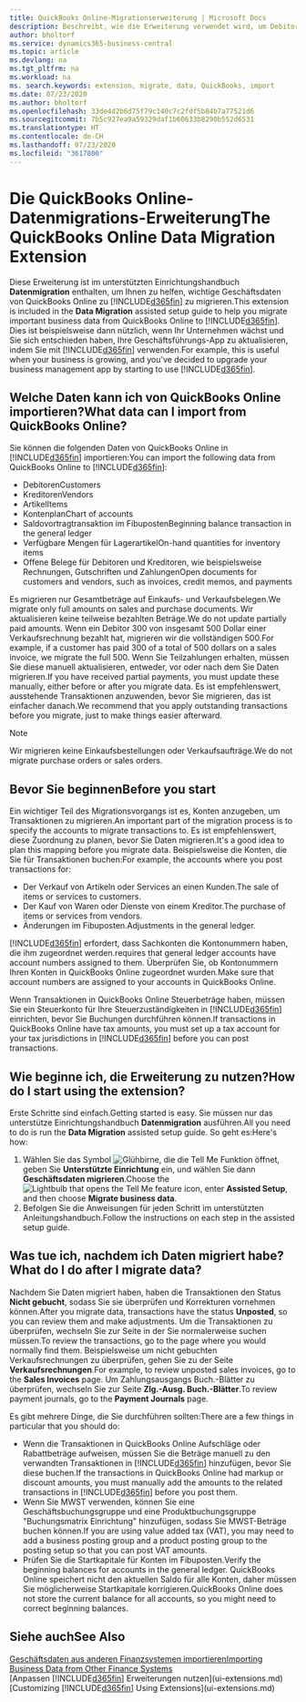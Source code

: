 ```yaml
---
title: QuickBooks Online-Migrationserweiterung | Microsoft Docs
description: Beschreibt, wie die Erweiterung verwendet wird, um Debitoren, Kreditoren, Artikel und Konten aus QuickBooks Online zu Business Central zu migrieren.
author: bholtorf
ms.service: dynamics365-business-central
ms.topic: article
ms.devlang: na
ms.tgt_pltfrm: na
ms.workload: na
ms. search.keywords: extension, migrate, data, QuickBooks, import
ms.date: 07/23/2020
ms.author: bholtorf
ms.openlocfilehash: 33de4d2b6d75f79c140c7c2fdf5b84b7a77521d6
ms.sourcegitcommit: 7b5c927ea9a59329daf1b60633b8290b552d6531
ms.translationtype: HT
ms.contentlocale: de-CH
ms.lasthandoff: 07/23/2020
ms.locfileid: "3617800"
---
```

# <a name="the-quickbooks-online-data-migration-extension"></a><span data-ttu-id="7e66c-103">Die QuickBooks Online-Datenmigrations-Erweiterung</span><span class="sxs-lookup"><span data-stu-id="7e66c-103">The QuickBooks Online Data Migration Extension</span></span>

<span data-ttu-id="7e66c-104">Diese Erweiterung ist im unterstützten Einrichtungshandbuch **Datenmigration** enthalten, um Ihnen zu helfen, wichtige Geschäftsdaten von QuickBooks Online zu [!INCLUDE[d365fin](includes/d365fin_md.md)] zu migrieren.</span><span class="sxs-lookup"><span data-stu-id="7e66c-104">This extension is included in the **Data Migration** assisted setup guide to help you migrate important business data from QuickBooks Online to [!INCLUDE[d365fin](includes/d365fin_md.md)].</span></span> <span data-ttu-id="7e66c-105">Dies ist beispielsweise dann nützlich, wenn Ihr Unternehmen wächst und Sie sich entschieden haben, Ihre Geschäftsführungs-App zu aktualisieren, indem Sie mit [!INCLUDE[d365fin](includes/d365fin_md.md)] verwenden.</span><span class="sxs-lookup"><span data-stu-id="7e66c-105">For example, this is useful when your business is growing, and you've decided to upgrade your business management app by starting to use [!INCLUDE[d365fin](includes/d365fin_md.md)].</span></span>

## <a name="what-data-can-i-import-from-quickbooks-online"></a><span data-ttu-id="7e66c-106">Welche Daten kann ich von QuickBooks Online importieren?</span><span class="sxs-lookup"><span data-stu-id="7e66c-106">What data can I import from QuickBooks Online?</span></span>

<span data-ttu-id="7e66c-107">Sie können die folgenden Daten von QuickBooks Online in [!INCLUDE[d365fin](includes/d365fin_md.md)] importieren:</span><span class="sxs-lookup"><span data-stu-id="7e66c-107">You can import the following data from QuickBooks Online to [!INCLUDE[d365fin](includes/d365fin_md.md)]:</span></span>  

* <span data-ttu-id="7e66c-108">Debitoren</span><span class="sxs-lookup"><span data-stu-id="7e66c-108">Customers</span></span>
* <span data-ttu-id="7e66c-109">Kreditoren</span><span class="sxs-lookup"><span data-stu-id="7e66c-109">Vendors</span></span>
* <span data-ttu-id="7e66c-110">Artikel</span><span class="sxs-lookup"><span data-stu-id="7e66c-110">Items</span></span>
* <span data-ttu-id="7e66c-111">Kontenplan</span><span class="sxs-lookup"><span data-stu-id="7e66c-111">Chart of accounts</span></span>
* <span data-ttu-id="7e66c-112">Saldovortragtransaktion im Fibuposten</span><span class="sxs-lookup"><span data-stu-id="7e66c-112">Beginning balance transaction in the general ledger</span></span>
* <span data-ttu-id="7e66c-113">Verfügbare Mengen für Lagerartikel</span><span class="sxs-lookup"><span data-stu-id="7e66c-113">On-hand quantities for inventory items</span></span>
* <span data-ttu-id="7e66c-114">Offene Belege für Debitoren und Kreditoren, wie beispielsweise Rechnungen, Gutschriften und Zahlungen</span><span class="sxs-lookup"><span data-stu-id="7e66c-114">Open documents for customers and vendors, such as invoices, credit memos, and payments</span></span>

<span data-ttu-id="7e66c-115">Es migrieren nur Gesamtbeträge auf Einkaufs- und Verkaufsbelegen.</span><span class="sxs-lookup"><span data-stu-id="7e66c-115">We migrate only full amounts on sales and purchase documents.</span></span> <span data-ttu-id="7e66c-116">Wir aktualisieren keine teilweise bezahlten Beträge.</span><span class="sxs-lookup"><span data-stu-id="7e66c-116">We do not update partially paid amounts.</span></span> <span data-ttu-id="7e66c-117">Wenn ein Debitor 300 von insgesamt 500 Dollar einer Verkaufsrechnung bezahlt hat, migrieren wir die vollständigen 500.</span><span class="sxs-lookup"><span data-stu-id="7e66c-117">For example, if a customer has paid 300 of a total of 500 dollars on a sales invoice, we migrate the full 500.</span></span> <span data-ttu-id="7e66c-118">Wenn Sie Teilzahlungen erhalten, müssen Sie diese manuell aktualisieren, entweder, vor oder nach dem Sie Daten migrieren.</span><span class="sxs-lookup"><span data-stu-id="7e66c-118">If you have received partial payments, you must update these manually, either before or after you migrate data.</span></span> <span data-ttu-id="7e66c-119">Es ist empfehlenswert, ausstehende Transaktionen anzuwenden, bevor Sie migrieren, das ist einfacher danach.</span><span class="sxs-lookup"><span data-stu-id="7e66c-119">We recommend that you apply outstanding transactions before you migrate, just to make things easier afterward.</span></span>

> [!NOTE]  
> <span data-ttu-id="7e66c-120">Wir migrieren keine Einkaufsbestellungen oder Verkaufsaufträge.</span><span class="sxs-lookup"><span data-stu-id="7e66c-120">We do not migrate purchase orders or sales orders.</span></span>

## <a name="before-you-start"></a><span data-ttu-id="7e66c-121">Bevor Sie beginnen</span><span class="sxs-lookup"><span data-stu-id="7e66c-121">Before you start</span></span>

<span data-ttu-id="7e66c-122">Ein wichtiger Teil des Migrationsvorgangs ist es, Konten anzugeben, um Transaktionen zu migrieren.</span><span class="sxs-lookup"><span data-stu-id="7e66c-122">An important part of the migration process is to specify the accounts to migrate transactions to.</span></span> <span data-ttu-id="7e66c-123">Es ist empfehlenswert, diese Zuordnung zu planen, bevor Sie Daten migrieren.</span><span class="sxs-lookup"><span data-stu-id="7e66c-123">It's a good idea to plan this mapping before you migrate data.</span></span> <span data-ttu-id="7e66c-124">Beispielsweise die Konten, die Sie für Transaktionen buchen:</span><span class="sxs-lookup"><span data-stu-id="7e66c-124">For example, the accounts where you post transactions for:</span></span>  

* <span data-ttu-id="7e66c-125">Der Verkauf von Artikeln oder Services an einen Kunden.</span><span class="sxs-lookup"><span data-stu-id="7e66c-125">The sale of items or services to customers.</span></span>
* <span data-ttu-id="7e66c-126">Der Kauf von Waren oder Dienste von einem Kreditor.</span><span class="sxs-lookup"><span data-stu-id="7e66c-126">The purchase of items or services from vendors.</span></span>  
* <span data-ttu-id="7e66c-127">Änderungen im Fibuposten.</span><span class="sxs-lookup"><span data-stu-id="7e66c-127">Adjustments in the general ledger.</span></span>  

[!INCLUDE[d365fin](includes/d365fin_md.md)] <span data-ttu-id="7e66c-128">erfordert, dass Sachkonten die Kontonummern haben, die ihm zugeordnet werden.</span><span class="sxs-lookup"><span data-stu-id="7e66c-128">requires that general ledger accounts have account numbers assigned to them.</span></span> <span data-ttu-id="7e66c-129">Überprüfen Sie, ob Kontonummern Ihren Konten in QuickBooks Online zugeordnet wurden.</span><span class="sxs-lookup"><span data-stu-id="7e66c-129">Make sure that account numbers are assigned to your accounts in QuickBooks Online.</span></span>

<span data-ttu-id="7e66c-130">Wenn Transaktionen in QuickBooks Online Steuerbeträge haben, müssen Sie ein Steuerkonto für Ihre Steuerzuständigkeiten in [!INCLUDE[d365fin](includes/d365fin_md.md)] einrichten, bevor Sie Buchungen durchführen können.</span><span class="sxs-lookup"><span data-stu-id="7e66c-130">If transactions in QuickBooks Online have tax amounts, you must set up a tax account for your tax jurisdictions in [!INCLUDE[d365fin](includes/d365fin_md.md)] before you can post transactions.</span></span>

## <a name="how-do-i-start-using-the-extension"></a><span data-ttu-id="7e66c-131">Wie beginne ich, die Erweiterung zu nutzen?</span><span class="sxs-lookup"><span data-stu-id="7e66c-131">How do I start using the extension?</span></span>

<span data-ttu-id="7e66c-132">Erste Schritte sind einfach.</span><span class="sxs-lookup"><span data-stu-id="7e66c-132">Getting started is easy.</span></span> <span data-ttu-id="7e66c-133">Sie müssen nur das unterstütze Einrichtungshandbuch **Datenmigration** ausführen.</span><span class="sxs-lookup"><span data-stu-id="7e66c-133">All you need to do is run the **Data Migration** assisted setup guide.</span></span> <span data-ttu-id="7e66c-134">So geht es:</span><span class="sxs-lookup"><span data-stu-id="7e66c-134">Here's how:</span></span>

1. <span data-ttu-id="7e66c-135">Wählen Sie das Symbol ![Glühbirne, die die Tell Me Funktion öffnet](media/ui-search/search_small.png "Tell Me-Funktion"), geben Sie **Unterstützte Einrichtung** ein, und wählen Sie dann **Geschäftsdaten migrieren**.</span><span class="sxs-lookup"><span data-stu-id="7e66c-135">Choose the ![Lightbulb that opens the Tell Me feature](media/ui-search/search_small.png "Tell me what you want to do") icon, enter **Assisted Setup**, and then choose **Migrate business data**.</span></span>
2. <span data-ttu-id="7e66c-136">Befolgen Sie die Anweisungen für jeden Schritt im unterstützten Anleitungshandbuch.</span><span class="sxs-lookup"><span data-stu-id="7e66c-136">Follow the instructions on each step in the assisted setup guide.</span></span>

## <a name="what-do-i-do-after-i-migrate-data"></a><span data-ttu-id="7e66c-137">Was tue ich, nachdem ich Daten migriert habe?</span><span class="sxs-lookup"><span data-stu-id="7e66c-137">What do I do after I migrate data?</span></span>

<span data-ttu-id="7e66c-138">Nachdem Sie Daten migriert haben, haben die Transaktionen den Status **Nicht gebucht**, sodass Sie sie überprüfen und Korrekturen vornehmen können.</span><span class="sxs-lookup"><span data-stu-id="7e66c-138">After you migrate data, transactions have the status **Unposted**, so you can review them and make adjustments.</span></span> <span data-ttu-id="7e66c-139">Um die Transaktionen zu überprüfen, wechseln Sie zur Seite in der Sie normalerweise suchen müssen.</span><span class="sxs-lookup"><span data-stu-id="7e66c-139">To review the transactions, go to the page where you would normally find them.</span></span> <span data-ttu-id="7e66c-140">Beispielsweise um nicht gebuchten Verkaufsrechnungen zu überprüfen, gehen Sie zu der Seite **Verkaufsrechnungen**.</span><span class="sxs-lookup"><span data-stu-id="7e66c-140">For example, to review unposted sales invoices, go to the **Sales Invoices** page.</span></span> <span data-ttu-id="7e66c-141">Um Zahlungsausgangs Buch.-Blätter zu überprüfen, wechseln Sie zur Seite **Zlg.-Ausg. Buch.-Blätter**.</span><span class="sxs-lookup"><span data-stu-id="7e66c-141">To review payment journals, go to the **Payment Journals** page.</span></span>  

<span data-ttu-id="7e66c-142">Es gibt mehrere Dinge, die Sie durchführen sollten:</span><span class="sxs-lookup"><span data-stu-id="7e66c-142">There are a few things in particular that you should do:</span></span>

* <span data-ttu-id="7e66c-143">Wenn die Transaktionen in QuickBooks Online Aufschläge oder Rabattbeträge aufweisen, müssen Sie die Beträge manuell zu den verwandten Transaktionen in [!INCLUDE[d365fin](includes/d365fin_md.md)] hinzufügen, bevor Sie diese buchen.</span><span class="sxs-lookup"><span data-stu-id="7e66c-143">If the transactions in QuickBooks Online had markup or discount amounts, you must manually add the amounts to the related transactions in [!INCLUDE[d365fin](includes/d365fin_md.md)] before you post them.</span></span>
* <span data-ttu-id="7e66c-144">Wenn Sie MWST verwenden, können Sie eine Geschäftsbuchungsgruppe und eine Produktbuchungsgruppe "Buchungsmatrix Einrichtung" hinzufügen, sodass Sie MWST-Beträge buchen können.</span><span class="sxs-lookup"><span data-stu-id="7e66c-144">If you are using value added tax (VAT), you may need to add a business posting group and a product posting group to the posting setup so that you can post VAT amounts.</span></span>
* <span data-ttu-id="7e66c-145">Prüfen Sie die Startkapitale für Konten im Fibuposten.</span><span class="sxs-lookup"><span data-stu-id="7e66c-145">Verify the beginning balances for accounts in the general ledger.</span></span> <span data-ttu-id="7e66c-146">QuickBooks Online speichert nicht den aktuellen Saldo für alle Konten, daher müssen Sie möglicherweise Startkapitale korrigieren.</span><span class="sxs-lookup"><span data-stu-id="7e66c-146">QuickBooks Online does not store the current balance for all accounts, so you might need to correct beginning balances.</span></span>

## <a name="see-also"></a><span data-ttu-id="7e66c-147">Siehe auch</span><span class="sxs-lookup"><span data-stu-id="7e66c-147">See Also</span></span>

[<span data-ttu-id="7e66c-148">Geschäftsdaten aus anderen Finanzsystemen importieren</span><span class="sxs-lookup"><span data-stu-id="7e66c-148">Importing Business Data from Other Finance Systems</span></span>](across-import-data-configuration-packages.md)  
<span data-ttu-id="7e66c-149">[Anpassen [!INCLUDE[d365fin](includes/d365fin_md.md)] Erweiterungen nutzen](ui-extensions.md)</span><span class="sxs-lookup"><span data-stu-id="7e66c-149">[Customizing [!INCLUDE[d365fin](includes/d365fin_md.md)] Using Extensions](ui-extensions.md)</span></span>  

